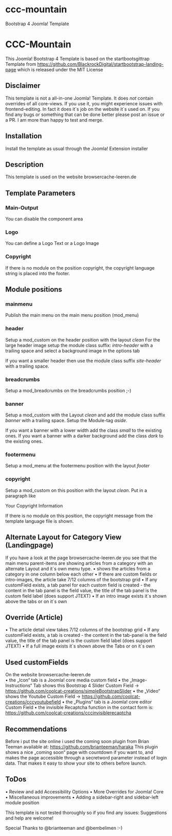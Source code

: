 # ccc-mountain
Bootstrap 4 Joomla! Template

# CCC-Mountain 
This Joomla! Bootstrap 4 Template is based on the startbootsgittrap Template from
https://github.com/BlackrockDigital/startbootstrap-landing-page which is released under the MIT License

## Disclaimer
This template is not a all-in-one Joomla! Template. 
It does *not* contain overrides of all core-views. If you use it, you might experience issues with frontend-editing. In fact it does it´s job on the website it´s used on. If you find any bugs or something that can be done better please post an issue or a PR. I am more than happy to test and merge.

## Installation
Install the template as usual through the Joomla! Extension installer

## Description
This template is used on the website 
browsercache-leeren.de 

## Template Parameters

### Main-Output
You can disable the component area 

### Logo
You can define a Logo Text or a Logo Image

### Copyright
If there is no module on the position copyright, the copyright language string is placed into the footer. 

## Module positions

### mainmenu
Publish the main menu on the main menu position (mod_menu)

### header
Setup a mod_custom on the header position with the layout *clean* 
For the large header image setup the module class suffix: *intro-header* with a trailing space and select a background image in the options tab

If you want a smaller header then use the module class suffix *site-header* with a trailing space.

### breadcrumbs
Setup a mod_breadcrumbs on the breadcrumbs position ;-)

### banner
Setup a mod_custom with the Layout *clean* and add the module class suffix *banner* with a trailing space. Setup the Module-tag *aside*.

If you want a banner with a lower width add the class *small*  to the existing ones.
If you want a banner with a darker background add the class *dark*  to the existing ones.

### footermenu
Setup a mod_menu at the footermenu position with the layout *footer*

### copyright
Setup a mod_custom on this position with the layout *clean*. Put in a paragraph like 
<p class="copyright text-muted small">Your Copyright Information</p>

If there is no module on this position, the copyright message from the template language file is shown.

## Alternate Layout for Category View (Landingpage)
If you have a look at the page browsercache-leeren.de you see that the main menu parent-items are showing articles from a category with an alternate Layout and it´s own menu type. 
• shows the articles from a category in one column below each other
• If there are custom fields or intro-images, the article take 7/12 columns of the bootstrap grid
• If any customField exists, a tab panel for each custom field is created - the content in the tab panel is the field value, the title of the tab panel is the custom field label (does support JTEXT)
• If an intro image exists it´s shown above the tabs or on it´s own

## Override (Article)
• The article detail view takes 7/12 columns of the bootstrap grid
• If any customField exists, a tab is created - the content in the tab-panel is the field value, the title of the tab panel is the custom field label (does support JTEXT)
• If a full image exists it´s shown above the Tabs or on it´s own

## Used customFields 
On the website browsercache-leeren.de  
• the „Icon“ tab is a Joomla! core media custom field 
• the „Image-Instructions“ Tab shows this Bootstrap 4 Slider Custom Field -> https://github.com/coolcat-creations/simpleBootstrapSlider
• the „Video“ shows the Youtube Custom Field ->
https://github.com/coolcat-creations/cccyoutubefield
• the „Plugins“ tab is a Joomla! core editor Custom Field
• the invisible Recaptcha function in the contact form is: https://github.com/coolcat-creations/cccinvisiblerecaptcha

## Recommendations
Before i put the site online i used the coming soon plugin from Brian Teeman available at: https://github.com/brianteeman/haraka This plugin shows a nice „coming soon“ page with countdown if you want to, and makes the page accessible through a secretword parameter instead of login data. That makes it easy to show your site to others before launch.

## ToDos
• Review and add Accessibility Options
• More Overrides for Joomla! Core
• Miscellaneous improvements
• Adding a sidebar-right and sidebar-left module position

This template is not tested thoroughly so if you find any issues:
Suggestions and help are welcome!

Special Thanks to @brianteeman and @bembelimen  :-)






